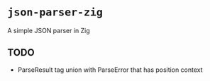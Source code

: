 # `json-parser-zig`

A simple JSON parser in Zig

## TODO

- ParseResult tag union with ParseError that has position context
